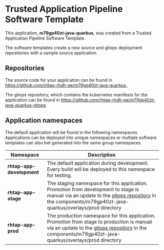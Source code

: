 # Trusted Application Pipeline Software Template

This application, **m79gp40zt-java-quarkus**, was created from a Trusted Application Pipeline Software Template.

The software templates create a new source and gitops deployment repositories with a sample source application. 

## Repositories

The source code for your application can be found in [https://github.com/rhtap-rhdh-qe/m79gp40zt-java-quarkus ](https://github.com/rhtap-rhdh-qe/m79gp40zt-java-quarkus ).
 
The gitops repository, which contains the kubernetes manifests for the application can be found in 
[https://github.com/rhtap-rhdh-qe/m79gp40zt-java-quarkus-gitops ](https://github.com/rhtap-rhdh-qe/m79gp40zt-java-quarkus-gitops ) 

## Application namespaces 

The default application will be found in the following namespaces. Applications can be deployed into unique namespaces or multiple software templates can also bet generated into the same group namespaces.  

|  Namespace   |  Description   |  
| -------- | -------- |   
| **rhtap-app-development** | The default application during development. Every build will be deployed to this namespace for testing. | 
| **rhtap-app-stage** | The staging namespace for this application. Promotion from development to stage is manual via an update to the [gitops repository](https://github.com/rhtap-rhdh-qe/m79gp40zt-java-quarkus-gitops ) in the components/m79gp40zt-java-quarkus/overlays/prod directory |  
| **rhtap-app-prod** | The production namespace for this application. Promotion from stage to production is manual via an update to the [gitops repository](https://github.com/rhtap-rhdh-qe/m79gp40zt-java-quarkus-gitops ) in the components/m79gp40zt-java-quarkus/overlays/prod directory | 